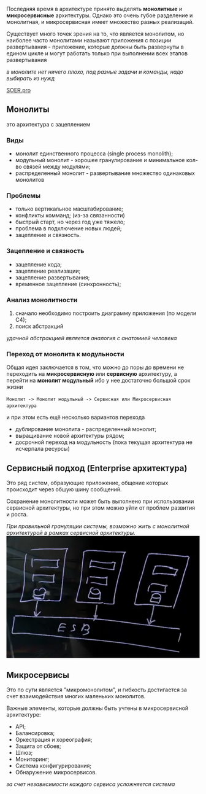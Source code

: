 Последняя время в архитектуре принято выделять **монолитные** и **микросервисные** архитектуры. Однако это очень губое разделение и монолитная, и микросервисная имеет множество разных реализаций.

Существует много точек зрения на то, что является монолитом, но наиболее часто монолитами называют приложения с позиции развертывания - приложение, которые должны быть развернуты в едином цикле и могут работать только при выполнении всех этапов развертывания

_в монолите нет ничего плохо, под разные задачи и команды, надо выбирать из нужд_

[SOER.pro](https://platform.soer.pro/#!/pages/streams/kinescope/4b935ece-5b33-4093-b43b-f03ce8353f64)

## Монолиты
это архитектура с зацеплением

### Виды
- монолит единственного процесса (single process monolith);
- модульный монолит - хорошее гранулирование и минимальное кол-во связей между модулями;
- распределенный монолит - развертывание множество одинаковых монолитов

### Проблемы
- только вертикальное масштабирование;
- конфликты комманд; (из-за связанности)
- быстрый старт, но через год уже тяжело;
- проблема в подключение новых людей;
- зацепление и связность.

### Зацепление и связность
- зацепление кода;
- зацепление реализации;
- зацепление развертывания;
- временное зацепление (синхронность);

### Анализ монолитности

1. сначало необходимо построить диаграмму приложения (по модели С4);
2. поиск абстракций

_удачной абстракцией является аналогия с анатомией человека_

### Переход от монолита к модульности

Общая идея заключается в том, что можно до поры до времени не переходить на **микросервисную** или **сервисную** архитектуру, а перейти на **монолит модульный** ибо у нее достаточно большой срок жизни

`Монолит -> Монолит модульный -> Сервисная или Микросервисная архитектура`

и при этом есть ещё несколько вариантов перехода
- дублирование монолита - распределенный монолит;
- выращивание новой архитектуры рядом;
- досрочной переход на модульность (пока текущая архитектура не исчерпала ресурсы)

## Сервисный подход (Enterprise архитектура)
Это ряд систем, образующие приложение, общение которых происходит через обшую шину сообщений.

Сохранение монолитности может быть выполнено при использовании сервисной архитектуры, но при этом можно уйти от проблем развития и роста. 

_При правильной грануляции системы, возможно жить с монолитной архитектурой в рамках сервисной архитектуры._
![img.png](img.png)

## Микросервисы
Это по сути является "микромонолитом", и гибкость достигается за счет взаимодействия многих маленьких монолитов.

Важные элементы, которые должны быть учтены в микросервисной архитектуре:
- API;
- Балансировка;
- Оркестрация и хореография;
- Защита от сбоев;
- Шлюз;
- Мониторинг;
- Система конфигурирования;
- Обнаружение микросервисов.

_за счет независимости каждого сервиса усложняется система_